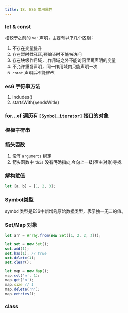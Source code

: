 ```yaml
---
title: 18. ES6 常用属性
---
```


### let & const

相较于之前的 `var` 声明，主要有以下几个区别：

1. 不存在变量提升
2. 存在暂时性死区,预编译时不能被访问
3. 存在块级作用域，,作用域之外不能访问里面声明的变量
4. 不允许重复声明，同一作用域内只能声明一次
5. `const` 声明后不能修改

### es6 字符串方法

1. includes()
2. startsWith()/endsWith()

### for...of 遍历有 `[Symbol.iterator]` 接口的对象

### 模板字符串

### 箭头函数

1. 没有 `arguments` 绑定
2. 箭头函数中 `this` 没有明确指向,会向上一级(宿主对象)寻找

### 解构赋值

```js
let [a, b] = [1, 2, 3];
```

### Symbol类型

symbol类型是ES6中新增的原始数据类型，表示独一无二的值。

### Set/Map 对象

```js
let arr = Array.from(new Set([1, 2, 2, 3]));

let set = new Set();
set.add(1);
set.has(1); // true
set.delete(1);
set.clear();

let map = new Map();
map.set('n', 1);
map.get('n');
map.size // 1
map.delete('n');
map.entries();
```

### class
